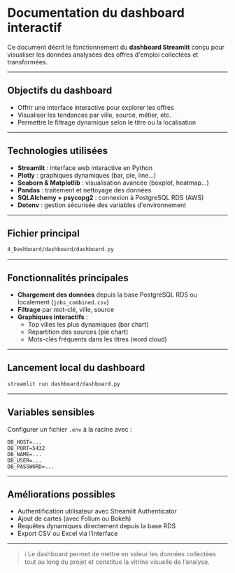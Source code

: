 # Documentation du dashboard interactif

Ce document décrit le fonctionnement du **dashboard Streamlit** conçu pour visualiser les données analysées des offres d'emploi collectées et transformées.

---

## Objectifs du dashboard
- Offrir une interface interactive pour explorer les offres
- Visualiser les tendances par ville, source, métier, etc.
- Permettre le filtrage dynamique selon le titre ou la localisation

---

## Technologies utilisées
- **Streamlit** : interface web interactive en Python
- **Plotly**  : graphiques dynamiques (bar, pie, line...)
- **Seaborn & Matplotlib**  : visualisation avancée (boxplot, heatmap...)
- **Pandas**  : traitement et nettoyage des données
- **SQLAlchemy + psycopg2**  : connexion à PostgreSQL RDS (AWS)
- **Dotenv**  : gestion sécurisée des variables d'environnement

---

## Fichier principal
```bash
4_Dashboard/dashboard/dashboard.py
```

---

## Fonctionnalités principales
- **Chargement des données** depuis la base PostgreSQL RDS ou localement (`jobs_combined.csv`)
- **Filtrage** par mot-clé, ville, source
- **Graphiques interactifs** :
  - Top villes les plus dynamiques (bar chart)
  - Répartition des sources (pie chart)
  - Mots-clés fréquents dans les titres (word cloud)
  
---

## Lancement local du dashboard
```bash
streamlit run dashboard/dashboard.py
```

---

## Variables sensibles
Configurer un fichier `.env` à la racine avec :
```dotenv
DB_HOST=...
DB_PORT=5432
DB_NAME=...
DB_USER=...
DB_PASSWORD=...
```

---

## Améliorations possibles
- Authentification utilisateur avec Streamlit Authenticator
- Ajout de cartes (avec Folium ou Bokeh)
- Requêtes dynamiques directement depuis la base RDS
- Export CSV ou Excel via l’interface

---

> ℹ️ Le dashboard permet de mettre en valeur les données collectées tout au long du projet et constitue la vitrine visuelle de l’analyse.
